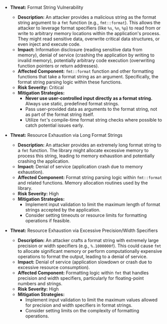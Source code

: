 *   **Threat:** Format String Vulnerability
    *   **Description:** An attacker provides a malicious string as the format string argument to a `fmt` function (e.g., `fmt::format`). This allows the attacker to leverage format specifiers (like `%s`, `%n`, `%p`) to read from or write to arbitrary memory locations within the application's process. They might read sensitive data, overwrite critical data structures, or even inject and execute code.
    *   **Impact:** Information disclosure (reading sensitive data from memory), denial of service (crashing the application by writing to invalid memory), potentially arbitrary code execution (overwriting function pointers or return addresses).
    *   **Affected Component:** `fmt::format` function and other formatting functions that take a format string as an argument. Specifically, the format string parsing logic within these functions.
    *   **Risk Severity:** Critical
    *   **Mitigation Strategies:**
        *   **Never use user-controlled input directly as a format string.** Always use static, predefined format strings.
        *   Pass user-provided data as arguments to the format string, not as part of the format string itself.
        *   Utilize `fmt`'s compile-time format string checks where possible to catch potential issues early.

*   **Threat:** Resource Exhaustion via Long Format Strings
    *   **Description:** An attacker provides an extremely long format string to a `fmt` function. The library might allocate excessive memory to process this string, leading to memory exhaustion and potentially crashing the application.
    *   **Impact:** Denial of service (application crash due to memory exhaustion).
    *   **Affected Component:** Format string parsing logic within `fmt::format` and related functions. Memory allocation routines used by the library.
    *   **Risk Severity:** High
    *   **Mitigation Strategies:**
        *   Implement input validation to limit the maximum length of format strings accepted by the application.
        *   Consider setting timeouts or resource limits for formatting operations if feasible.

*   **Threat:** Resource Exhaustion via Excessive Precision/Width Specifiers
    *   **Description:** An attacker crafts a format string with extremely large precision or width specifiers (e.g., `%.1000000f`). This could cause `fmt` to allocate significant memory or perform computationally expensive operations to format the output, leading to a denial of service.
    *   **Impact:** Denial of service (application slowdown or crash due to excessive resource consumption).
    *   **Affected Component:** Formatting logic within `fmt` that handles precision and width specifiers, particularly for floating-point numbers and strings.
    *   **Risk Severity:** High
    *   **Mitigation Strategies:**
        *   Implement input validation to limit the maximum values allowed for precision and width specifiers in format strings.
        *   Consider setting limits on the complexity of formatting operations.
